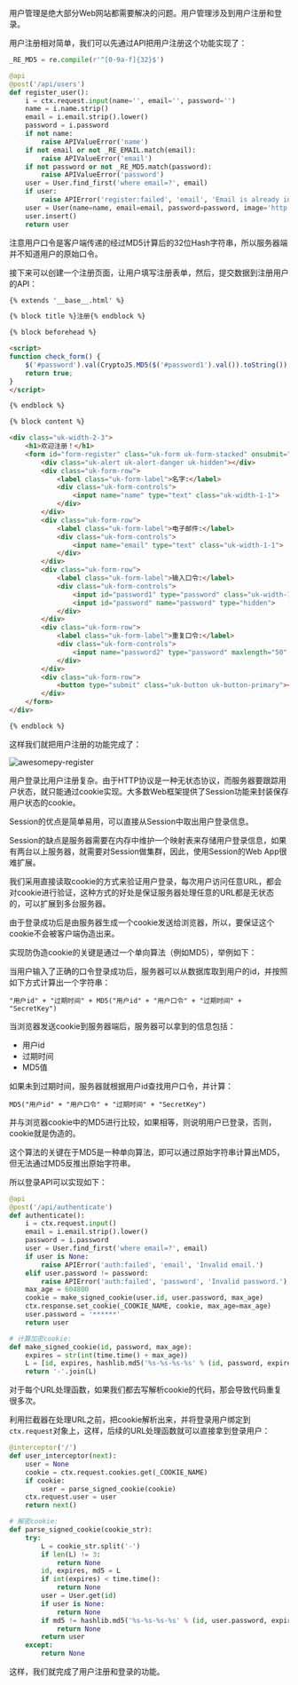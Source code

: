 用户管理是绝大部分Web网站都需要解决的问题。用户管理涉及到用户注册和登录。

用户注册相对简单，我们可以先通过API把用户注册这个功能实现了：

```python
_RE_MD5 = re.compile(r'^[0-9a-f]{32}$')

@api
@post('/api/users')
def register_user():
    i = ctx.request.input(name='', email='', password='')
    name = i.name.strip()
    email = i.email.strip().lower()
    password = i.password
    if not name:
        raise APIValueError('name')
    if not email or not _RE_EMAIL.match(email):
        raise APIValueError('email')
    if not password or not _RE_MD5.match(password):
        raise APIValueError('password')
    user = User.find_first('where email=?', email)
    if user:
        raise APIError('register:failed', 'email', 'Email is already in use.')
    user = User(name=name, email=email, password=password, image='http://www.gravatar.com/avatar/%s?d=mm&s=120' % hashlib.md5(email).hexdigest())
    user.insert()
    return user
```

注意用户口令是客户端传递的经过MD5计算后的32位Hash字符串，所以服务器端并不知道用户的原始口令。

接下来可以创建一个注册页面，让用户填写注册表单，然后，提交数据到注册用户的API：

```html
{% extends '__base__.html' %}

{% block title %}注册{% endblock %}

{% block beforehead %}

<script>
function check_form() {
    $('#password').val(CryptoJS.MD5($('#password1').val()).toString());
    return true;
}
</script>

{% endblock %}

{% block content %}

<div class="uk-width-2-3">
    <h1>欢迎注册！</h1>
    <form id="form-register" class="uk-form uk-form-stacked" onsubmit="return check_form()">
        <div class="uk-alert uk-alert-danger uk-hidden"></div>
        <div class="uk-form-row">
            <label class="uk-form-label">名字:</label>
            <div class="uk-form-controls">
                <input name="name" type="text" class="uk-width-1-1">
            </div>
        </div>
        <div class="uk-form-row">
            <label class="uk-form-label">电子邮件:</label>
            <div class="uk-form-controls">
                <input name="email" type="text" class="uk-width-1-1">
            </div>
        </div>
        <div class="uk-form-row">
            <label class="uk-form-label">输入口令:</label>
            <div class="uk-form-controls">
                <input id="password1" type="password" class="uk-width-1-1">
                <input id="password" name="password" type="hidden">
            </div>
        </div>
        <div class="uk-form-row">
            <label class="uk-form-label">重复口令:</label>
            <div class="uk-form-controls">
                <input name="password2" type="password" maxlength="50" placeholder="重复口令" class="uk-width-1-1">
            </div>
        </div>
        <div class="uk-form-row">
            <button type="submit" class="uk-button uk-button-primary"><i class="uk-icon-user"></i> 注册</button>
        </div>
    </form>
</div>

{% endblock %}
```
这样我们就把用户注册的功能完成了：

![awesomepy-register](http://www.liaoxuefeng.com/files/attachments/001402407467106118e43dca92a4ba58de97789244b0c77000/)

用户登录比用户注册复杂。由于HTTP协议是一种无状态协议，而服务器要跟踪用户状态，就只能通过cookie实现。大多数Web框架提供了Session功能来封装保存用户状态的cookie。

Session的优点是简单易用，可以直接从Session中取出用户登录信息。

Session的缺点是服务器需要在内存中维护一个映射表来存储用户登录信息，如果有两台以上服务器，就需要对Session做集群，因此，使用Session的Web App很难扩展。

我们采用直接读取cookie的方式来验证用户登录，每次用户访问任意URL，都会对cookie进行验证，这种方式的好处是保证服务器处理任意的URL都是无状态的，可以扩展到多台服务器。

由于登录成功后是由服务器生成一个cookie发送给浏览器，所以，要保证这个cookie不会被客户端伪造出来。

实现防伪造cookie的关键是通过一个单向算法（例如MD5），举例如下：

当用户输入了正确的口令登录成功后，服务器可以从数据库取到用户的id，并按照如下方式计算出一个字符串：

```
"用户id" + "过期时间" + MD5("用户id" + "用户口令" + "过期时间" + "SecretKey")
```

当浏览器发送cookie到服务器端后，服务器可以拿到的信息包括：

- 用户id
- 过期时间
- MD5值

如果未到过期时间，服务器就根据用户id查找用户口令，并计算：

```
MD5("用户id" + "用户口令" + "过期时间" + "SecretKey")
```

并与浏览器cookie中的MD5进行比较，如果相等，则说明用户已登录，否则，cookie就是伪造的。

这个算法的关键在于MD5是一种单向算法，即可以通过原始字符串计算出MD5，但无法通过MD5反推出原始字符串。

所以登录API可以实现如下：

```python
@api
@post('/api/authenticate')
def authenticate():
    i = ctx.request.input()
    email = i.email.strip().lower()
    password = i.password
    user = User.find_first('where email=?', email)
    if user is None:
        raise APIError('auth:failed', 'email', 'Invalid email.')
    elif user.password != password:
        raise APIError('auth:failed', 'password', 'Invalid password.')
    max_age = 604800
    cookie = make_signed_cookie(user.id, user.password, max_age)
    ctx.response.set_cookie(_COOKIE_NAME, cookie, max_age=max_age)
    user.password = '******'
    return user

# 计算加密cookie:
def make_signed_cookie(id, password, max_age):
    expires = str(int(time.time() + max_age))
    L = [id, expires, hashlib.md5('%s-%s-%s-%s' % (id, password, expires, _COOKIE_KEY)).hexdigest()]
    return '-'.join(L)
```

对于每个URL处理函数，如果我们都去写解析cookie的代码，那会导致代码重复很多次。

利用拦截器在处理URL之前，把cookie解析出来，并将登录用户绑定到`ctx.request`对象上，这样，后续的URL处理函数就可以直接拿到登录用户：

```python
@interceptor('/')
def user_interceptor(next):
    user = None
    cookie = ctx.request.cookies.get(_COOKIE_NAME)
    if cookie:
        user = parse_signed_cookie(cookie)
    ctx.request.user = user
    return next()

# 解密cookie:
def parse_signed_cookie(cookie_str):
    try:
        L = cookie_str.split('-')
        if len(L) != 3:
            return None
        id, expires, md5 = L
        if int(expires) < time.time():
            return None
        user = User.get(id)
        if user is None:
            return None
        if md5 != hashlib.md5('%s-%s-%s-%s' % (id, user.password, expires, _COOKIE_KEY)).hexdigest():
            return None
        return user
    except:
        return None
```

这样，我们就完成了用户注册和登录的功能。